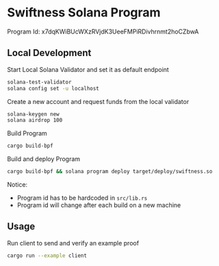 # Swiftness Solana Program

Program Id: x7dqKWiBUcWXzRVjdK3UeeFMPiRDivhrnmt2hoCZbwA

## Local Development

Start Local Solana Validator and set it as default endpoint

```bash
solana-test-validator
solana config set -u localhost
```

Create a new account and request funds from the local validator

```bash
solana-keygen new
solana airdrop 100
```

Build Program

```bash
cargo build-bpf
```

Build and deploy Program

```bash
cargo build-bpf && solana program deploy target/deploy/swiftness.so
```

Notice:

- Program id has to be hardcoded in `src/lib.rs`
- Program id will change after each build on a new machine

## Usage

Run client to send and verify an example proof

```bash
cargo run --example client
```
